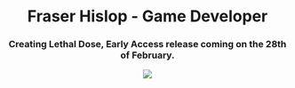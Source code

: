 <h1 align="center">Fraser Hislop - Game Developer</h1>

<h3 align="center">Creating Lethal Dose, Early Access release coming on the 28th of February.</h3>

<p align="center">
  <img src="https://shared.fastly.steamstatic.com/store_item_assets/steam/apps/1683450/header.jpg">
</p>
